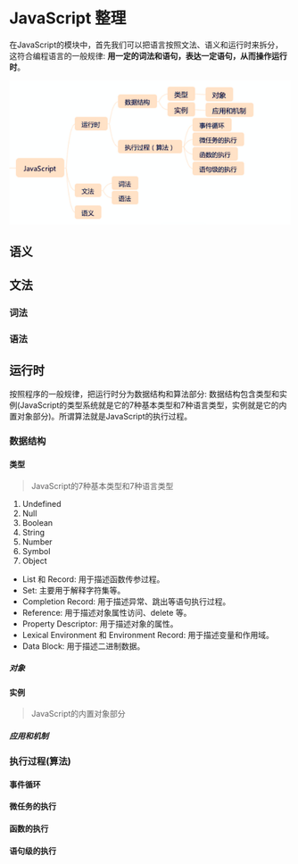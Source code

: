 # JavaScript 整理

在JavaScript的模块中，首先我们可以把语言按照文法、语义和运行时来拆分，这符合编程语言的一般规律: **用一定的词法和语句，表达一定语句，从而操作运行时**。

![index](JavaScript.png)

## 语义

## 文法

### 词法

### 语法

## 运行时

按照程序的一般规律，把运行时分为数据结构和算法部分: 数据结构包含类型和实例(JavaScript的类型系统就是它的7种基本类型和7种语言类型，实例就是它的内置对象部分)。所谓算法就是JavaScript的执行过程。

### 数据结构

#### 类型

> JavaScript的7种基本类型和7种语言类型

1. Undefined
2. Null
3. Boolean
4. String
5. Number
6. Symbol
7. Object

- List 和 Record: 用于描述函数传参过程。
- Set: 主要用于解释字符集等。
- Completion Record: 用于描述异常、跳出等语句执行过程。
- Reference: 用于描述对象属性访问、delete 等。
- Property Descriptor: 用于描述对象的属性。
- Lexical Environment 和 Environment Record: 用于描述变量和作用域。
- Data Block: 用于描述二进制数据。

##### 对象

#### 实例

> JavaScript的内置对象部分

##### 应用和机制

### 执行过程(算法)

#### 事件循环

#### 微任务的执行

#### 函数的执行

#### 语句级的执行